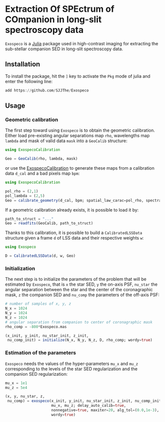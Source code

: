 # Extraction Of SPEctrum of COmpanion in long-slit spectroscopy data

`Exospeco` is a [Julia](https://julialang.org/) package used in high-contrast imaging for extracting the sub-stellar companion SED in long-slit spectroscopy data.

## Installation

To install the package, hit the `]` key to activate the `Pkg` mode of julia and enter the following line:

```julia
add https://github.com/SJJThe/Exospeco
```


## Usage

### Geometric calibration

The first step toward using `Exospeco` is to obtain the geometric calibration. Either load pre-existing angular separations map `rho`, wavelengths map `lambda` and mask of valid data `mask` into a `GeoCalib` structure:

```julia
using ExospecoCalibration

Geo = GeoCalib(rho, lambda, mask)
```


or use the [ExospecoCalibration](https://github.com/SJJThe/ExospecoCalibration) to generate these maps from a calibration data `d_cal` and a bad pixels map `bpm`:

```julia
using ExospecoCalibration

pol_rho = (2,1)
pol_lambda = (2,5)
Geo = calibrate_geometry(d_cal, bpm; spatial_law_carac=pol_rho, spectral_law_carac=pol_lambda)
```


If a geometric calibration already exists, it is possible to load it by:

```julia
path_to_struct = "..."
Geo = readfits(GeoCalib, path_to_struct)
```


Thanks to this calibration, it is possible to build a `CalibratedLSSData` structure given a frame `d` of LSS data and their respective weights `w`:

```julia
using Exospeco

D = CalibratedLSSData(d, w, Geo)
```


### Initialization

The next step is to initialize the parameters of the problem that will be estimated by `Exospeco`, that is `x` the star SED, `y` the on-axis PSF, `nu_star` the angular separation between the star and the center of the coronagraphic mask, `z` the companion SED and `nu_comp` the parameters of the off-axis PSF:

```julia
# number of samples of x, y, z
N_x = 1024
N_y = 1024
N_z = 1024
# angular separation from companion to center of coronagraphic mask
rho_comp = -800*Exospeco.mas

(x_init, y_init, nu_star_init, z_init,
 nu_comp_init) = initialize(N_x, N_y, N_z, D, rho_comp; wordy=true)
```


### Estimation of the parameters

`Exospeco` needs the values of the hyper-parameters `mu_x` and `mu_z` corresponding to the levels of the star SED regularization and the companion SED regularization:

```julia
mu_x = 1e1
mu_z = 5e4

(x, y, nu_star, z,
 nu_comp) = exospeco(x_init, y_init, nu_star_init, z_init, nu_comp_init, D, 
                     mu_x, mu_z; delay_auto_calib=true, 
                     nonnegative=true, maxiter=20, alg_tol=(0.0,1e-3), 
                     wordy=true)
```

